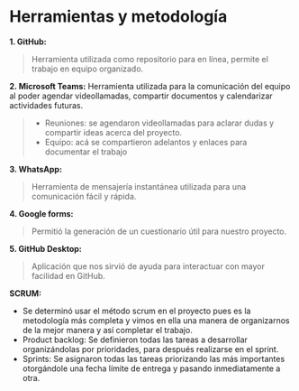 # Herramientas y metodología

**1.	GitHub:**
> Herramienta utilizada como repositorio para en línea,  permite el trabajo en equipo organizado.

**2.	Microsoft Teams:**
 Herramienta utilizada para la comunicación del equipo al poder agendar videollamadas, compartir documentos y calendarizar actividades futuras.
 > - 	Reuniones: se agendaron videollamadas para aclarar dudas y compartir ideas acerca del proyecto.
 > - 	Equipo: acá se compartieron adelantos y enlaces para documentar el trabajo

**3.	WhatsApp:**
 > Herramienta de mensajería instantánea utilizada para una comunicación fácil y rápida.
 
 **4.	Google forms:**
 > Permitió la generación de un cuestionario útil para nuestro proyecto.
 
  **5.	GitHub Desktop:**
> Aplicación que nos sirvió de ayuda para interactuar con mayor facilidad en GitHub.
 
**SCRUM:**
*	Se determinó usar el método scrum en el proyecto pues es la metodología más completa y vimos en ella una manera de organizarnos de la mejor manera y así completar el trabajo.
* Product backlog: Se definieron todas las tareas a desarrollar organizándolas por prioridades, para después realizarse en el sprint.
* Sprints: Se asignaron todas las tareas priorizando las más importantes otorgándole una fecha límite de entrega y pasando inmediatamente a otra.

